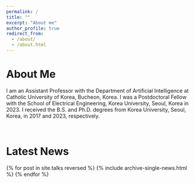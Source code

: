 ```yaml
---
permalink: /
title: ""
excerpt: "About me"
author_profile: true
redirect_from: 
  - /about/
  - /about.html
---
```


About Me
======
I am an Assistant Professor with the Department of Artificial Intelligence at Catholic University of Korea, Bucheon, Korea. I was a Postdoctoral Fellow with the School of Electrical Engineering, Korea University, Seoul, Korea in 2023. I received the B.S. and Ph.D. degrees from Korea University, Seoul, Korea, in 2017 and 2023, respectively.

<br>

Latest News
======
{% for post in site.talks reversed %}
  {% include archive-single-news.html %}
{% endfor %}
